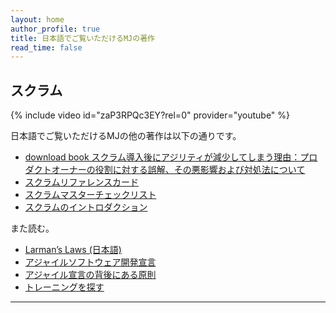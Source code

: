 ```yaml
---
layout: home
author_profile: true
title: 日本語でご覧いただけるMJの著作
read_time: false
---
```

## スクラム
{% include video id="zaP3RPQc3EY?rel=0" provider="youtube" %}

日本語でご覧いただけるMJの他の著作は以下の通りです。
* [download book スクラム導入後にアジリティが減少してしまう理由：プロダクトオーナーの役割に対する誤解、その悪影響および対処法について](../downloads/スクラム導入後にアジリティが減少してしまう理由：プロダクトオーナーの役割に対する誤解、その悪影響および対処法について.pdf)
* [スクラムリファレンスカード](http://scrumreferencecard.com/ScrumReferenceCard-jp.pdf)
* [スクラムマスターチェックリスト](http://scrummasterchecklist.org/pdf/Scrum-Master-Checklist-jp.pdf)
* [スクラムのイントロダクション](https://docs.google.com/document/d/e/2PACX-1vTyD9f0SBwHN9b8uAU5kTD6YxqePN2Cdbux-6hCpTu-mx9_zfhQjIkB8ojogdIBEw_ozpsV4YWh7UrH/pub)
 
また読む。
* [Larman’s Laws (日本語)](/larmans-laws-jp/)
* [アジャイルソフトウェア開発宣言](http://agilemanifesto.org/iso/ja/manifesto.html)
* [アジャイル宣言の背後にある原則](http://agilemanifesto.org/iso/ja/principles.html)
* [トレーニングを探す](https://www.odd-e.jp/training/)
---
